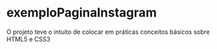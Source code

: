 # exemploPaginaInstagram
O projeto teve o intuito de colocar em práticas conceitos básicos sobre HTML5 e CSS3
